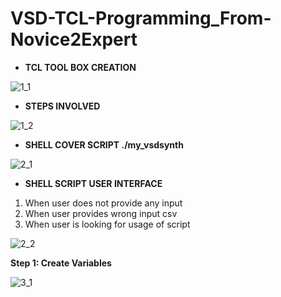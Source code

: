# VSD-TCL-Programming_From-Novice2Expert

- **TCL TOOL BOX CREATION**
   
![1_1](https://github.com/Bharti-Navlani/VSD-TCL-Programming_From-Novice2Expert/assets/84861735/2a9e50fd-4a0f-4f5b-b9b7-9e3cc33735d8)

- **STEPS INVOLVED**
  
![1_2](https://github.com/Bharti-Navlani/VSD-TCL-Programming_From-Novice2Expert/assets/84861735/c7a5c937-3d53-46a8-92a4-4117bedb7758)

- **SHELL COVER SCRIPT ./my_vsdsynth**
  
![2_1](https://github.com/Bharti-Navlani/VSD-TCL-Programming_From-Novice2Expert/assets/84861735/8ebe6315-1263-4567-845d-b1abe6a08d6a)

- **SHELL SCRIPT USER INTERFACE**
  
1) When user does not provide any input
2) When user provides wrong input csv
3) When user is looking for usage of script
   
![2_2](https://github.com/Bharti-Navlani/VSD-TCL-Programming_From-Novice2Expert/assets/84861735/7c750af5-5437-4cef-91a4-e45c68abc718)


**Step 1: Create Variables**

![3_1](https://github.com/Bharti-Navlani/VSD-TCL-Programming_From-Novice2Expert/assets/84861735/c6ac9331-3468-425f-a6c6-f83cc3768b4b)


